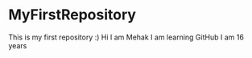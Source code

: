 # MyFirstRepository
This is my first repository :)
Hi I am Mehak
I am learning GitHub
I am 16 years
